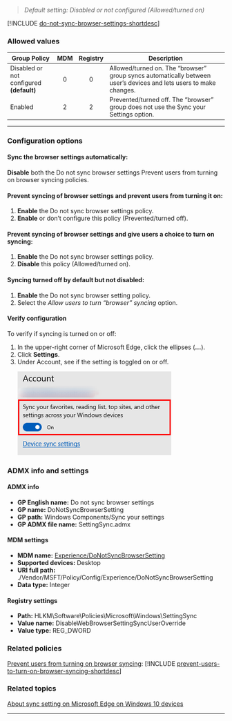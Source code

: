 <!-- ## Do not sync browser settings
>*Supported versions: Microsoft Edge on Windows 10, next major version*<br> -->
>*Default setting:  Disabled or not configured (Allowed/turned on)*

[!INCLUDE [do-not-sync-browser-settings-shortdesc](../shortdesc/do-not-sync-browser-settings-shortdesc.md)]

### Allowed values

|Group Policy  |MDM |Registry |Description |
|---|:---:|:---:|---|
|Disabled or not configured<br>**(default)** |0 |0 |Allowed/turned on. The “browser” group syncs automatically between user’s devices and lets users to make changes. |
|Enabled |2 |2 |Prevented/turned off.  The “browser” group does not use the Sync your Settings option. |
---

### Configuration options

#### Sync the browser settings automatically:
**Disable** both the Do not sync browser settings Prevent users from turning on browser syncing policies.

#### Prevent syncing of browser settings and prevent users from turning it on:
1. **Enable** the Do not sync browser settings policy.
2. **Enable** or don’t configure this policy (Prevented/turned off).

#### Prevent syncing of browser settings and give users a choice to turn on syncing:
1. **Enable** the Do not sync browser settings policy.
2. **Disable** this policy (Allowed/turned on).

#### Syncing turned off by default but not disabled:
1. **Enable** the Do not sync browser setting policy.
2. Select the _Allow users to turn “browser” syncing_ option.

#### Verify configuration
To verify if syncing is turned on or off:
1. In the upper-right corner of Microsoft Edge, click the ellipses \(**...**\).
2. Click **Settings**.
3. Under Account, see if the setting is toggled on or off.<p>![Verify configuration](../images/sync-settings.PNG)


### ADMX info and settings
#### ADMX info
- **GP English name:** Do not sync browser settings
- **GP name:** DoNotSyncBrowserSetting
- **GP path:** Windows Components/Sync your settings
- **GP ADMX file name:** SettingSync.admx

#### MDM settings
- **MDM name:** [Experience/DoNotSyncBrowserSetting](../available-policies.md#do-not-sync-browser-settings)
- **Supported devices:** Desktop
- **URI full path:** ./Vendor/MSFT/Policy/Config/Experience/DoNotSyncBrowserSetting
- **Data type:** Integer

#### Registry settings
- **Path:** HLKM\\Software\Policies\Microsoft\Windows\SettingSync
- **Value name:** DisableWebBrowserSettingSyncUserOverride
- **Value type:** REG_DWORD


### Related policies

[Prevent users from turning on browser syncing](../new-policies.md#prevent-users-from-turning-on-browser-syncing): [!INCLUDE [prevent-users-to-turn-on-browser-syncing-shortdesc](../shortdesc/prevent-users-to-turn-on-browser-syncing-shortdesc.md)]



### Related topics

[About sync setting on Microsoft Edge on Windows 10 devices](http://windows.microsoft.com/windows-10/about-sync-settings-on-windows-10-devices)
<p><p>
<hr>